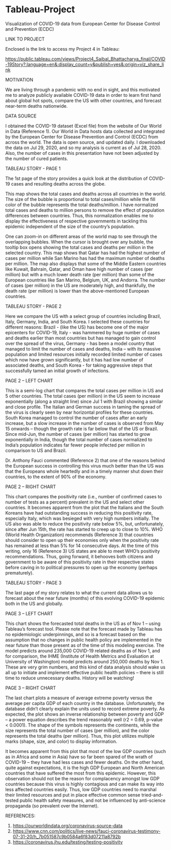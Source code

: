 # Tableau-Project
Visualization of COVID-19 data from European Center for Disease Control and Prevention (ECDC) 

LINK TO PROJECT

Enclosed is the link to access my Project 4 in Tableau:

https://public.tableau.com/views/Project4_Saibal_Bhattacharya_final/COVID-19Story?:language=en&:display_count=y&publish=yes&:origin=viz_share_link

MOTIVATION 

We are living through a pandemic with no end in sight, and this motivated me to analyze publicly available COVID-19 data in order to learn first hand about global hot spots, compare the US with other countries, and forecast near-term deaths nationwide.      

DATA SOURCE

I obtained the COVID-19 dataset (Excel file) from the website of Our World in Data (Reference 1). Our World in Data hosts data collected and integrated by the European Center for Disease Prevention and Control (ECDC) from across the world. The data is open source, and updated daily. I downloaded the data on Jul 29, 2020, and so my analysis is current as of Jul 28, 2020. Also, the number of cases in this presentation have not been adjusted by the number of cured patients.

TABLEAU STORY - PAGE 1

The 1st page of the story provides a quick look at the distribution of COVID-19 cases and resulting deaths across the globe. 

This map shows the total cases and deaths across all countries in the world. The size of the bubble is proportional to total cases/million while the fill color of the bubble represents the total deaths/million. I have normalized total cases and deaths to million persons to remove the effect of population differences between countries. Thus, this normalization enables me to display the effectiveness of respective governments in tackling this epidemic independent of the size of the country’s population. 

One can zoom-in on different areas of the world map to see through the overlapping bubbles. When the cursor is brought over any bubble, the tooltip box opens showing the total cases and deaths per million in the selected country. This map shows that Qatar has had the highest number of cases per million while San Marino has had the maximum number of deaths per million. The map also displays that some of the Middle Eastern countries like Kuwait, Bahrain, Qatar, and Oman have high number of cases (per million) but with a much lower death rate (per million) than some of the European countries like San Marino, Belgium, UK, and Andorra. The number of cases (per million) in the US are moderately high, and thankfully, the death rate (per million) is lower than the above-mentioned European countries.

TABLEAU STORY - PAGE 2

Here we compare the US with a select group of countries including Brazil, Italy, Germany, India, and South Korea. I selected these countries for different reasons: Brazil - (like the US) has become one of the major epicenters for COVID-19, Italy - was hammered by huge number of cases and deaths earlier than most countries but has managed to gain control over the spread of the virus, Germany - has been a model country that managed to limit the number of cases and deaths, India – with its massive population and limited resources initially recorded limited number of cases which now have grown significantly, but it has had low number of associated deaths, and South Korea - for taking aggressive steps that successfully tamed an initial growth of infections.

PAGE 2 – LEFT CHART

This is a semi-log chart that compares the total cases per million in US and 5 other countries. The total cases (per million) in the US seem to increase exponentially (along a straight line) since Jul 1 with Brazil showing a similar and close profile. The Italian and German success in taming the spread of the virus is clearly seen by near horizontal profiles for these countries. South Korea managed to control the number of cases after an early increase, but a slow increase in the number of cases is observed from May 15 onwards – though the growth rate is far below that of the US or Brazil. Since mid-Jun, the number of cases (per million) has started to grow exponentially in India, though the total number of cases normalized to India’s population indicates far fewer people infected per million in comparison to US and Brazil.

Dr. Anthony Fauci commented (Reference 2) that one of the reasons behind the European success in controlling this virus much better than the US was that the Europeans whole heartedly and in a timely manner shut down their countries, to the extent of 90% of the economy.

PAGE 2 – RIGHT CHART

This chart compares the positivity rate (i.e., number of confirmed cases to number of tests as a percent) prevalent in the US and select other countries. It becomes apparent from the plot that the Italians and the South Koreans have had outstanding success in reducing this positivity rate, especially Italy, which was besieged with very high numbers initially. The US also was able to reduce the positivity rate below 5%, but, unfortunately, since after Jun 15th, the rate has started to creep up to close to 10%. WHO (World Health Organization) recommends (Reference 3) that countries should consider to open up their economies only when the positivity rate has remained at less than 5% for 14 consecutive days. At the time of this writing, only 16 (Reference 3) US states are able to meet WHO’s positivity recommendations. Thus, going forward, it behooves both citizens and government to be aware of this positivity rate in their respective states before caving in to political pressures to open up the economy (perhaps prematurely).

TABLEAU STORY - PAGE 3     

The last page of my story relates to what the current data allows us to forecast about the near future (months) of this evolving COVID-19 epidemic both in the US and globally.  

PAGE 3 – LEFT CHART

This chart shows the forecasted total deaths in the US as of Nov 1 – using Tableau’s forecast tool. Please note that the forecast made by Tableau has no epidemiologic underpinnings, and so is a forecast based on the assumption that no changes in public health policy are implemented in the near future than those present as of the time of this modeling exercise. The model predicts around 235,000 COVID-19 related deaths as of Nov 1, and for comparison, the IHME (Institute of Health Metrics and Evaluation at University of Washington) model predicts around 250,000 deaths by Nov 1. These are very grim numbers, and this kind of data analysis should wake us all up to initiate and implement effective public health policies – there is still time to reduce unnecessary deaths. History will be watching!

PAGE 3 – RIGHT CHART

The last chart plots a measure of average extreme poverty versus the average per capita GDP of each country in the database. Unfortunately, the database didn’t clearly explain the units used to record extreme poverty. As expected, the plot shows an inverse relationship between poverty and GDP – a power equation describes the trend reasonably well (r2 = 0.69, p-value < 0.0001). The shape of the symbols represents the continents, while the size represents the total number of cases (per million), and the color represents the total deaths (per million). Thus, this plot utilizes multiple marks (shape, size, and color) to display information. 

It becomes apparent from this plot that most of the low GDP countries (such as in Africa and some in Asia) have so far been spared of the wrath of COVID-19 – they have had less cases and fewer deaths. On the other hand, quite against expectations, it is the high GDP European and North American countries that have suffered the most from this epidemic. However, this observation should not be the reason for complacency amongst low GDP countries because this virus is highly contagious and can make its way into less affected countries easily. Thus, low GDP countries need to marshal their limited resources and put in place effective common sense tried-and-tested public health safety measures, and not be influenced by anti-science propaganda (so prevalent over the Internet).   

REFERENCES:

1.  https://ourworldindata.org/coronavirus-source-data
2.  https://www.cnn.com/politics/live-news/fauci-coronavirus-testimony-07-31-20/h_7b051587c9b0584a6f83d07211a8792b
3.  https://coronavirus.jhu.edu/testing/testing-positivity

